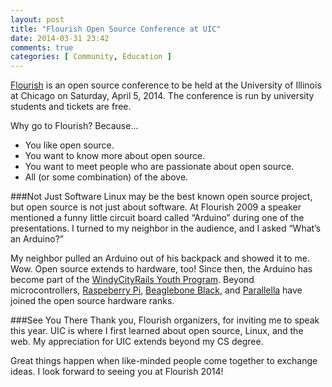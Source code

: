 ```yaml
---
layout: post
title: "Flourish Open Source Conference at UIC"
date: 2014-03-31 23:42
comments: true
categories: [ Community, Education ]
---
```

[Flourish](http://flourishconf.com) is an open source conference to be held at the University of Illinois at Chicago on Saturday, April 5, 2014. The conference is run by university students and tickets are free.

Why go to Flourish? Because...
<!--more-->
* You like open source.
* You want to know more about open source.
* You want to meet people who are passionate about open source.
* All (or some combination) of the above.

###Not Just Software
Linux may be the best known open source project, but open source is not just about software. At Flourish 2009 a speaker mentioned a funny little circuit board called “Arduino” during one of the presentations. I turned to my neighbor in the audience, and I asked “What’s an Arduino?”

My neighbor pulled an Arduino out of his backpack and showed it to me. Wow. Open source extends to hardware, too! Since then, the Arduino has become part of the [WindyCityRails Youth Program](http://www.windycityrails.org/youth/). Beyond microcontrollers, [Raspeberry Pi](/blog/2012/12/03/ruby-on-raspberry-pi/), [Beaglebone Black](/blog/2014/01/02/beaglebone-black-ubuntu-part-1/), and [Parallella](/blog/2013/06/22/preparing-for-parallella-64-cores-installing-go-on-mac-os-x/) have joined the open source hardware ranks.

###See You There
Thank you, Flourish organizers, for inviting me to speak this year. UIC is where I first learned about open source, Linux, and the web. My appreciation for UIC extends beyond my CS degree.

Great things happen when like-minded people come together to exchange ideas. I look forward to seeing you at Flourish 2014!

